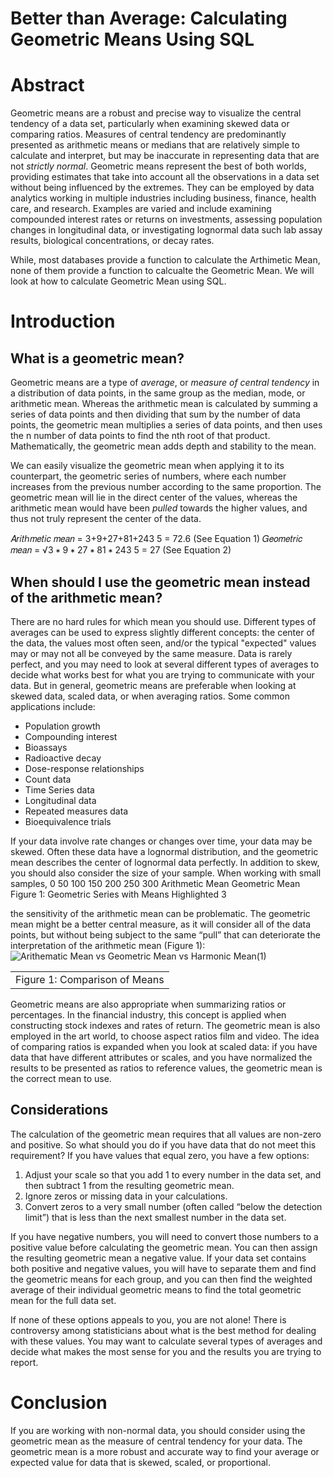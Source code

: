# Better than Average: Calculating Geometric Means Using SQL


# Abstract

Geometric means are a robust and precise way to visualize the central tendency of a data set, particularly when examining skewed data or comparing ratios. Measures of central tendency are predominantly presented as arithmetic means or medians that are relatively simple to calculate and interpret, but may be inaccurate in representing data that are not _strictly normal_. Geometric means represent the best of both worlds, providing estimates that take into account all the observations in a data set without being influenced by the extremes. They can be employed by data analytics working in multiple industries including business, finance, health care, and research. Examples are varied and include examining
compounded interest rates or returns on investments, assessing population changes in longitudinal data, or investigating lognormal data such lab assay results, biological concentrations, or decay rates.

While, most databases provide a function to calculate the Arthimetic Mean, none of them provide a function to calcualte the Geometric Mean. We will look at how to calculate Geometric Mean using SQL.

# Introduction

## What is a geometric mean?
Geometric means are a type of _average_, or _measure of central tendency_ in a distribution of data points, in the same group as the median, mode, or arithmetic mean. Whereas the arithmetic mean is calculated by summing a series of data points and then dividing that sum by the number of data points, the geometric mean multiplies a series of data points, and then uses the n number of data points to find the nth root of that product. Mathematically, the geometric mean adds depth and stability to
the mean.

We can easily visualize the geometric mean when applying it to its counterpart, the geometric series of numbers, where each number increases from the previous number according to the same proportion. The geometric mean will lie in the direct center of the values, whereas the arithmetic mean would have been _pulled_ towards the higher values, and thus not truly represent the center of the data.

𝐴𝑟𝑖𝑡ℎ𝑚𝑒𝑡𝑖𝑐 𝑚𝑒𝑎𝑛 = 3+9+27+81+243
5 = 72.6 (See Equation 1)
𝐺𝑒𝑜𝑚𝑒𝑡𝑟𝑖𝑐 𝑚𝑒𝑎𝑛 = √3 ∗ 9 ∗ 27 ∗ 81 ∗ 243
5 = 27 (See Equation 2)

## When should I use the geometric mean instead of the arithmetic mean?
There are no hard rules for which mean you should use. Different types of averages can be used to express slightly different concepts: the center of the data, the values most often seen, and/or the typical "expected" values may or may not all be conveyed by the same measure. Data is rarely perfect, and you may need to look at several different types of averages to decide what works best for what you are trying to communicate with your data. But in general, geometric means are preferable when looking at skewed
data, scaled data, or when averaging ratios. Some common applications include:

* Population growth
* Compounding interest
* Bioassays
* Radioactive decay
* Dose-response relationships
* Count data
* Time Series data
* Longitudinal data
* Repeated measures data
* Bioequivalence trials

If your data involve rate changes or changes over time, your data may be skewed. Often these data have a lognormal distribution, and the geometric mean describes the center of lognormal data perfectly. In addition to skew, you should also consider the size of your sample. When working with small samples,
0
50
100
150
200
250
300
Arithmetic Mean
Geometric Mean
Figure 1: Geometric Series with Means Highlighted
3

the sensitivity of the arithmetic mean can be problematic. The geometric mean might be a better central measure, as it will consider all of the data points, but without being subject to the same “pull” that can deteriorate the interpretation of the arithmetic mean (Figure 1):
![Arithematic Mean vs  Geometric Mean vs  Harmonic Mean(1)](https://github.com/structured-query-language/structured-query-language.github.io/assets/121721444/ca7bffab-208f-4085-a9f6-93ec4266df00)

||
|:--:| 
|Figure 1: Comparison of Means|

Geometric means are also appropriate when summarizing ratios or percentages. In the financial industry, this concept is applied when constructing stock indexes and rates of return. The geometric mean is also employed in the art world, to choose aspect ratios film and video. The idea of comparing ratios is expanded when you look at scaled data: if you have data that have different attributes or scales, and you have normalized the results to be presented as ratios to reference values, the geometric mean is the correct mean to use.

## Considerations

The calculation of the geometric mean requires that all values are non-zero and positive. So what should you do if you have data that do not meet this requirement? If you have values that equal zero, you have a few options:

1. Adjust your scale so that you add 1 to every number in the data set, and then subtract 1 from the resulting geometric mean.
2. Ignore zeros or missing data in your calculations.
3. Convert zeros to a very small number (often called “below the detection limit”) that is less than the next smallest number in the data set.

If you have negative numbers, you will need to convert those numbers to a positive value before calculating the geometric mean. You can then assign the resulting geometric mean a negative value. If your data set contains both positive and negative values, you will have to separate them and find the geometric means for each group, and you can then find the weighted average of their individual geometric means to find the total geometric mean for the full data set.

If none of these options appeals to you, you are not alone! There is controversy among statisticians about what is the best method for dealing with these values. You may want to calculate several types of averages and decide what makes the most sense for you and the results you are trying to report.

# Conclusion
If you are working with non-normal data, you should consider using the geometric mean as the measure of central tendency for your data. The geometric mean is a more robust and accurate way to find your average or expected value for data that is skewed, scaled, or proportional.
